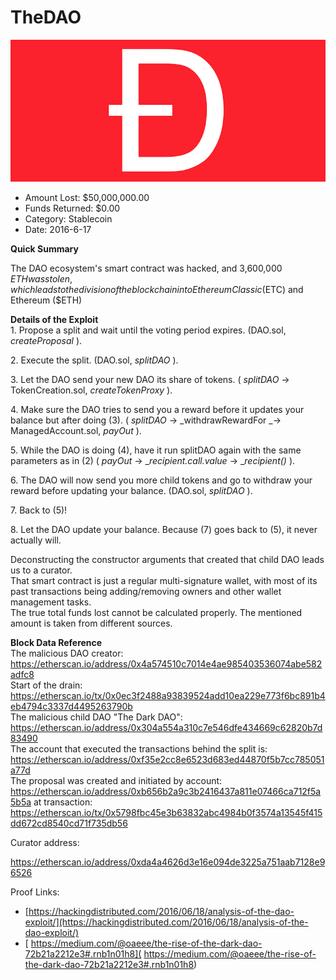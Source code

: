 # TheDAO
![TheDAO](/rektimages/TheDAO.png)
- Amount Lost: $50,000,000.00
- Funds Returned: $0.00
- Category: Stablecoin
- Date: 2016-6-17

**Quick Summary**

The DAO ecosystem's smart contract was hacked, and 3,600,000 $ETH was stolen, which leads to the division of the blockchain into Ethereum Classic ($ETC) and Ethereum ($ETH)

  


 **Details of the Exploit**  
1\. Propose a split and wait until the voting period expires. (DAO.sol, _createProposal_ ).

2\. Execute the split. (DAO.sol, _splitDAO_ ).

3\. Let the DAO send your new DAO its share of tokens. ( _splitDAO_ -> TokenCreation.sol, _createTokenProxy_ ).

4\. Make sure the DAO tries to send you a reward before it updates your balance but after doing (3). ( _splitDAO_ -> _withdrawRewardFor  _-> ManagedAccount.sol, _payOut_ ).

5\. While the DAO is doing (4), have it run splitDAO again with the same parameters as in (2) ( _payOut_ -> __recipient.call.value_ -> __recipient()_ ).

6\. The DAO will now send you more child tokens and go to withdraw your reward before updating your balance. (DAO.sol, _splitDAO_ ).

7\. Back to (5)!

8\. Let the DAO update your balance. Because (7) goes back to (5), it never actually will.

  


Deconstructing the constructor arguments that created that child DAO leads us to a curator.  
That smart contract is just a regular multi-signature wallet, with most of its past transactions being adding/removing owners and other wallet management tasks.  
The true total funds lost cannot be calculated properly. The mentioned amount is taken from different sources.

  


 **Block Data Reference**  
The malicious DAO creator:  
https://etherscan.io/address/0x4a574510c7014e4ae985403536074abe582adfc8  
Start of the drain:  
https://etherscan.io/tx/0x0ec3f2488a93839524add10ea229e773f6bc891b4eb4794c3337d4495263790b  
The malicious child DAO "The Dark DAO":  
https://etherscan.io/address/0x304a554a310c7e546dfe434669c62820b7d83490  
The account that executed the transactions behind the split is:  
https://etherscan.io/address/0xf35e2cc8e6523d683ed44870f5b7cc785051a77d  
The proposal was created and initiated by account:  
https://etherscan.io/address/0xb656b2a9c3b2416437a811e07466ca712f5a5b5a at transaction:  
https://etherscan.io/tx/0x5798fbc45e3b63832abc4984b0f3574a13545f415dd672cd8540cd71f735db56

Curator address:

https://etherscan.io/address/0xda4a4626d3e16e094de3225a751aab7128e96526


Proof Links:
- [https://hackingdistributed.com/2016/06/18/analysis-of-the-dao-exploit/](https://hackingdistributed.com/2016/06/18/analysis-of-the-dao-exploit/)
- [ https://medium.com/@oaeee/the-rise-of-the-dark-dao-72b21a2212e3#.rnb1n01h8]( https://medium.com/@oaeee/the-rise-of-the-dark-dao-72b21a2212e3#.rnb1n01h8)


